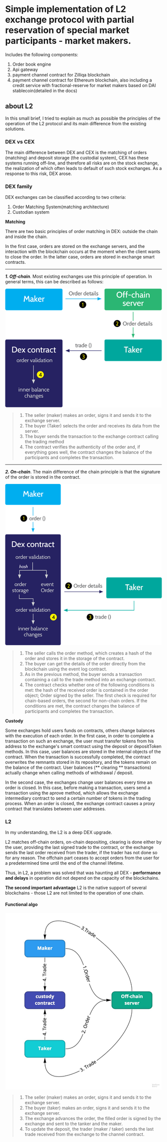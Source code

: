 # Simple implementation of L2 exchange protocol with partial reservation of special market participants - market makers.

Includes the following components:

1. Order book engine
2. Api gateway
3. payment channel contract for  Zilliqa blockchain
4. payment channel contract for  Ethereum blockchain, also including a credit service with fractional-reserve for market makers based on DAI stablecoin(detailed in the docs)


## about L2

In this small brief, I tried to explain as much as possible the principles of the operation of the L2 protocol and its main difference from the existing solutions.

### DEX vs CEX
The main difference between DEX and CEX is the matching of orders (matching) and deposit storage (the custodial system), CEX has these systems running off-line, and therefore all risks are on the stock exchange, the realization of which often leads to default of such stock exchanges. As a response to this risk, DEX arose.

### DEX family

DEX exchanges can be classified according to two criteria:
1. Order Matching System(matching architecture)
2. Custodian system

**Matching**

There are two basic principles of order matching in DEX: outside the chain and inside the chain.

In the first case, orders are stored on the exchange servers, and the interaction with the blockchain occurs at the moment when the client wants to close the order. In the latter case, orders are stored in exchange smart contracts.

---
***1. Off-chain***. Most existing exchanges use this principle of operation. In general terms, this can be described as follows:

![](./docs/orderbook.png)

> 1. The seller (maker) makes an order, signs it and sends it to the exchange server.
> 2. The buyer (Taker) selects the order and receives its data from the server.
> 3. The buyer sends the transaction to the exchange contract calling the trading method
> 4. The contract verifies the authenticity of the order and, if everything goes well, the contract changes the balance of the participants and completes the transaction.
---
***2. On-chain***. The main difference of the chain principle is that the signature of the order is stored in the contract.

![](./docs/clearing.png)

> 1. The seller calls the order method, which creates a hash of the order and stores it in the storage of the contract.
> 2. The buyer can get the details of the order directly from the blockchain using the event log contract.
> 3. As in the previous method, the buyer sends a transaction containing a call to the trade method into an exchange contract.
> 4. The contract checks whether one of the following conditions is met: the hash of the received order is contained in the order object; Order signed by the seller. The first check is required for chain-based orders, the second for non-chain orders. If the conditions are met, the contract changes the balance of participants and completes the transaction.


**Custody**

Some exchanges hold users funds on contracts, others change balances with the execution of each order.
In the first case, in order to complete a transaction on such an exchange, the user must transfer tokens from his address to the exchange's smart contract using the deposit or depositToken methods. In this case, user balances are stored in the internal objects of the contract. When the transaction is successfully completed, the contract overwrites the remnants stored in its repository, and the tokens remain on the balance of the contract.
User balances (** clearing ** transactions) actually change when calling methods of withdrawal / deposit.

In the second case, the exchanges change user balances every time an order is closed. In this case, before making a transaction, users send a transaction using the aprove method, which allows the exchange intermediary contract to send a certain number of tokens in the trading process. When an order is closed, the exchange contract causes a proxy contract that translates between user addresses.

### L2

In my understanding, the L2 is a deep DEX upgrade.

L2 matches off-chain orders, on-chain depositing, clearing is done either by the user, providing the last signed trade to the contract, or the exchange sends the last order received from the trader, if the trader has not done so for any reason. The offchain part ceases to accept orders from the user for a predetermined time until the end of the channel lifetime.

Thus, in L2, a problem was solved that was haunting all DEX - **performance and delays** in operation did not depend on the capacity of the blockchains.

**The second important advantage** L2 is the native support of several blockchains - those L2 are not limited to the operation of one chain.

#### Functional algo

![](./docs/l2.jpg)

> 1. The seller (maker) makes an order, signs it and sends it to the exchange server.
> 2. The buyer (taker) makes an order, signs it and sends it to the exchange server.
> 3. The exchange advances the order, the filled order is signed by the exchange and sent to the tanker and the maker.
> 4. To update the deposit, the trader (maker / taker) sends the last trade received from the exchange to the channel contract.



